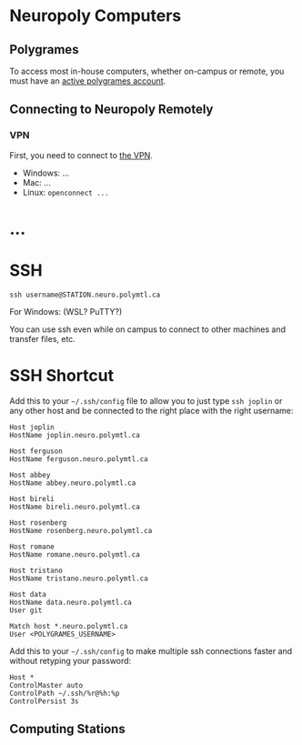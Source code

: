 # Neuropoly Computers

<!-- TODO: port the rest from https://www.neuro.polymtl.ca/internal_resources/list_of_computers -->

## Polygrames

To access most in-house computers, whether on-campus or remote, you must have an [active polygrames account](../onboarding/accounts.md#polygrames).

## 

## Connecting to Neuropoly Remotely

### VPN

First, you need to connect to [the VPN](http://www.polymtl.ca/si/reseaux/acces-securise-rvp-ou-vpn).

* Windows: ...
* Mac: ...
* Linux: `openconnect ...`

# ...

# SSH

```
ssh username@STATION.neuro.polymtl.ca
```

For Windows: (WSL? PuTTY?)

You can use ssh even while on campus to connect to other machines and transfer files, etc.

# SSH Shortcut

Add this to your `~/.ssh/config` file to allow you to just type `ssh joplin` or any other host and be connected to the right place with the right username:

```
Host joplin
HostName joplin.neuro.polymtl.ca

Host ferguson
HostName ferguson.neuro.polymtl.ca

Host abbey
HostName abbey.neuro.polymtl.ca

Host bireli
HostName bireli.neuro.polymtl.ca

Host rosenberg
HostName rosenberg.neuro.polymtl.ca

Host romane
HostName romane.neuro.polymtl.ca

Host tristano
HostName tristano.neuro.polymtl.ca

Host data
HostName data.neuro.polymtl.ca
User git

Match host *.neuro.polymtl.ca
User <POLYGRAMES_USERNAME>
```

Add this to your `~/.ssh/config` to make multiple ssh connections faster and without retyping your password:

```
Host *
ControlMaster auto
ControlPath ~/.ssh/%r@%h:%p
ControlPersist 3s
```

## Computing Stations

